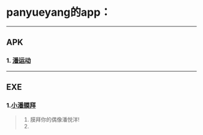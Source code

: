 # panyueyang的app：
___
## APK
### 1. [潘运动](/pansport)
___
## EXE
### 1.[小潘膜拜](/mobai)
> 1. 膜拜你的偶像潘悦洋!
> 2.
